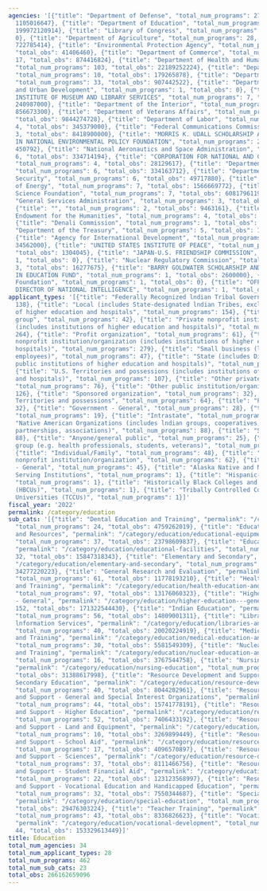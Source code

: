 ```yaml
---
agencies: '[{"title": "Department of Defense", "total_num_programs": 27, "total_obs":
  1105016647}, {"title": "Department of Education", "total_num_programs": 110, "total_obs":
  199972120914}, {"title": "Library of Congress", "total_num_programs": 4, "total_obs":
  0}, {"title": "Department of Agriculture", "total_num_programs": 28, "total_obs":
  722785414}, {"title": "Environmental Protection Agency", "total_num_programs": 6,
  "total_obs": 41406460}, {"title": "Department of Commerce", "total_num_programs":
  17, "total_obs": 874416824}, {"title": "Department of Health and Human Services",
  "total_num_programs": 103, "total_obs": 22189252224}, {"title": "Department of Transportation",
  "total_num_programs": 10, "total_obs": 179265878}, {"title": "Department of State",
  "total_num_programs": 33, "total_obs": 907442522}, {"title": "Department of Housing
  and Urban Development", "total_num_programs": 1, "total_obs": 0}, {"title": "THE
  INSTITUTE OF MUSEUM AND LIBRARY SERVICES", "total_num_programs": 7, "total_obs":
  240987000}, {"title": "Department of the Interior", "total_num_programs": 37, "total_obs":
  856673300}, {"title": "Department of Veterans Affairs", "total_num_programs": 9,
  "total_obs": 9844274728}, {"title": "Department of Labor", "total_num_programs":
  4, "total_obs": 345379000}, {"title": "Federal Communications Commission", "total_num_programs":
  3, "total_obs": 8418900000}, {"title": "MORRIS K. UDALL SCHOLARSHIP AND EXCELLENCE
  IN NATIONAL ENVIRONMENTAL POLICY FOUNDATION", "total_num_programs": 2, "total_obs":
  450792}, {"title": "National Aeronautics and Space Administration", "total_num_programs":
  6, "total_obs": 334714194}, {"title": "CORPORATION FOR NATIONAL AND COMMUNITY SERVICE",
  "total_num_programs": 4, "total_obs": 28129617}, {"title": "Department of Justice",
  "total_num_programs": 6, "total_obs": 334163712}, {"title": "Department of Homeland
  Security", "total_num_programs": 6, "total_obs": 49717880}, {"title": "Department
  of Energy", "total_num_programs": 7, "total_obs": 1566669772}, {"title": "National
  Science Foundation", "total_num_programs": 7, "total_obs": 6081796119}, {"title":
  "General Services Administration", "total_num_programs": 3, "total_obs": 21282480},
  {"title": "", "total_num_programs": 2, "total_obs": 9463161}, {"title": "National
  Endowment for the Humanities", "total_num_programs": 4, "total_obs": 36974500},
  {"title": "Denali Commission", "total_num_programs": 1, "total_obs": 0}, {"title":
  "Department of the Treasury", "total_num_programs": 5, "total_obs": 11943032236},
  {"title": "Agency for International Development", "total_num_programs": 2, "total_obs":
  34562000}, {"title": "UNITED STATES INSTITUTE OF PEACE", "total_num_programs": 1,
  "total_obs": 1304045}, {"title": "JAPAN-U.S. FRIENDSHIP COMMISSION", "total_num_programs":
  1, "total_obs": 0}, {"title": "Nuclear Regulatory Commission", "total_num_programs":
  3, "total_obs": 16277675}, {"title": "BARRY GOLDWATER SCHOLARSHIP AND EXCELLENCE
  IN EDUCATION FUND", "total_num_programs": 1, "total_obs": 2600000}, {"title": "Inter-American
  Foundation", "total_num_programs": 1, "total_obs": 0}, {"title": "OFFICE OF THE
  DIRECTOR OF NATIONAL INTELLIGENCE", "total_num_programs": 1, "total_obs": 3600000}]'
applicant_types: '[{"title": "Federally Recognized lndian Tribal Governments", "total_num_programs":
  138}, {"title": "Local (includes State-designated lndian Tribes, excludes institutions
  of higher education and hospitals", "total_num_programs": 154}, {"title": "Minority
  group", "total_num_programs": 42}, {"title": "Private nonprofit institution/organization
  (includes institutions of higher education and hospitals)", "total_num_programs":
  264}, {"title": "Profit organization", "total_num_programs": 61}, {"title": "Public
  nonprofit institution/organization (includes institutions of higher education and
  hospitals)", "total_num_programs": 279}, {"title": "Small business (less than 500
  employees)", "total_num_programs": 47}, {"title": "State (includes District of Columbia,
  public institutions of higher education and hospitals)", "total_num_programs": 202},
  {"title": "U.S. Territories and possessions (includes institutions of higher education
  and hospitals)", "total_num_programs": 107}, {"title": "Other private institutions/organizations",
  "total_num_programs": 76}, {"title": "Other public institution/organization", "total_num_programs":
  126}, {"title": "Sponsored organization", "total_num_programs": 32}, {"title": "U.S.
  Territories and possessions", "total_num_programs": 64}, {"title": "Federal", "total_num_programs":
  32}, {"title": "Government - General", "total_num_programs": 28}, {"title": "Interstate",
  "total_num_programs": 19}, {"title": "Intrastate", "total_num_programs": 20}, {"title":
  "Native American Organizations (includes lndian groups, cooperatives, corporations,
  partnerships, associations)", "total_num_programs": 88}, {"title": "State", "total_num_programs":
  88}, {"title": "Anyone/general public", "total_num_programs": 25}, {"title": "Specialized
  group (e.g. health professionals, students, veterans)", "total_num_programs": 60},
  {"title": "Individual/Family", "total_num_programs": 48}, {"title": "Quasi-public
  nonprofit institution/organization", "total_num_programs": 62}, {"title": "Non-Government
  - General", "total_num_programs": 45}, {"title": "Alaska Native and Native Hawaiian
  Serving Institutions", "total_num_programs": 1}, {"title": "Hispanic-serving Institution",
  "total_num_programs": 1}, {"title": "Historically Black Colleges and Universities
  (HBCUs)", "total_num_programs": 1}, {"title": "Tribally Controlled Colleges and
  Universities (TCCUs)", "total_num_programs": 1}]'
fiscal_year: '2022'
permalink: /category/education
sub_cats: '[{"title": "Dental Education and Training", "permalink": "/category/education/dental-education-and-training",
  "total_num_programs": 24, "total_obs": 4759262019}, {"title": "Educational Equipment
  and Resources", "permalink": "/category/education/educational-equipment-and-resources",
  "total_num_programs": 37, "total_obs": 23798609837}, {"title": "Educational Facilities",
  "permalink": "/category/education/educational-facilities", "total_num_programs":
  32, "total_obs": 15847318343}, {"title": "Elementary and Secondary", "permalink":
  "/category/education/elementary-and-secondary", "total_num_programs": 81, "total_obs":
  34277220223}, {"title": "General Research and Evaluation", "permalink": "/category/education/general-research-and-evaluation",
  "total_num_programs": 61, "total_obs": 11778193210}, {"title": "Health Education
  and Training", "permalink": "/category/education/health-education-and-training",
  "total_num_programs": 97, "total_obs": 13176060323}, {"title": "Higher Education
  - General", "permalink": "/category/education/higher-education---general", "total_num_programs":
  152, "total_obs": 171322544430}, {"title": "Indian Education", "permalink": "/category/education/indian-education",
  "total_num_programs": 56, "total_obs": 14809001311}, {"title": "Libraries and Technical
  lnformation Services", "permalink": "/category/education/libraries-and-technical-lnformation-services",
  "total_num_programs": 40, "total_obs": 20020224919}, {"title": "Medical Education
  and Training", "permalink": "/category/education/medical-education-and-training",
  "total_num_programs": 30, "total_obs": 5581549309}, {"title": "Nuclear Education
  and Training", "permalink": "/category/education/nuclear-education-and-training",
  "total_num_programs": 16, "total_obs": 3767544758}, {"title": "Nursing Education",
  "permalink": "/category/education/nursing-education", "total_num_programs": 29,
  "total_obs": 31388617998}, {"title": "Resource Development and Support - Elementary,
  Secondary Education", "permalink": "/category/education/resource-development-and-support---elementary--secondary-education",
  "total_num_programs": 40, "total_obs": 8044202961}, {"title": "Resource Development
  and Support - General and Special Interest Organizations", "permalink": "/category/education/resource-development-and-support---general-and-special-interest-organizations",
  "total_num_programs": 44, "total_obs": 15741778191}, {"title": "Resource Development
  and Support - Higher Education", "permalink": "/category/education/resource-development-and-support---higher-education",
  "total_num_programs": 52, "total_obs": 7406433192}, {"title": "Resource Development
  and Support - Land and Equipment", "permalink": "/category/education/resource-development-and-support---land-and-equipment",
  "total_num_programs": 10, "total_obs": 3269899449}, {"title": "Resource Development
  and Support - School Aid", "permalink": "/category/education/resource-development-and-support---school-aid",
  "total_num_programs": 17, "total_obs": 4096570897}, {"title": "Resource Development
  and Support - Sciences", "permalink": "/category/education/resource-development-and-support---sciences",
  "total_num_programs": 37, "total_obs": 8111466756}, {"title": "Resource Development
  and Support - Student Financial Aid", "permalink": "/category/education/resource-development-and-support---student-financial-aid",
  "total_num_programs": 22, "total_obs": 123123568997}, {"title": "Resource Development
  and Support - Vocational Education and Handicapped Education", "permalink": "/category/education/resource-development-and-support---vocational-education-and-handicapped-education",
  "total_num_programs": 32, "total_obs": 7550344687}, {"title": "Special Education",
  "permalink": "/category/education/special-education", "total_num_programs": 44,
  "total_obs": 29476303224}, {"title": "Teacher Training", "permalink": "/category/education/teacher-training",
  "total_num_programs": 43, "total_obs": 8336826623}, {"title": "Vocational Development",
  "permalink": "/category/education/vocational-development", "total_num_programs":
  44, "total_obs": 153329613449}]'
title: Education
total_num_agencies: 34
total_num_applicant_types: 28
total_num_programs: 462
total_num_sub_cats: 23
total_obs: 266162659096
---
```

